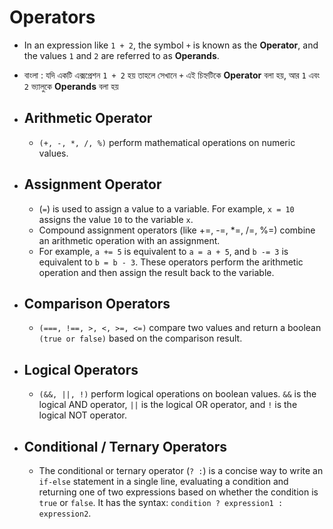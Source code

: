 # Operators

- In an expression like `1 + 2`, the symbol `+` is known as the **Operator**, and the values `1` and `2` are referred to as **Operands**.
- বাংলা : যদি একটি এক্সপ্রেশন `1 + 2` হয় তাহলে সেখানে `+` এই চিহ্নটিকে **Operator** বলা হয়, আর `1` এবং `2` ভ্যালুকে **Operands** বলা হয়

- ## Arithmetic Operator
  - `(+, -, *, /, %)` perform mathematical operations on numeric values.
- ## Assignment Operator
  - (`=`) is used to assign a value to a variable. For example, `x = 10` assigns the value `10` to the variable `x`.
  - Compound assignment operators (like +=, -=, \*=, /=, %=) combine an arithmetic operation with an assignment.
  - For example, `a += 5` is equivalent to `a = a + 5`, and `b -= 3` is equivalent to `b = b - 3`. These operators perform the arithmetic operation and then assign the result back to the variable.
- ## Comparison Operators
  - `(===, !==, >, <, >=, <=)` compare two values and return a boolean `(true or false)` based on the comparison result.
- ## Logical Operators
  - `(&&, ||, !)` perform logical operations on boolean values. `&&` is the logical AND operator, `||` is the logical OR operator, and `!` is the logical NOT operator.
- ## Conditional / Ternary Operators
  - The conditional or ternary operator (`? :`) is a concise way to write an `if-else` statement in a single line, evaluating a condition and returning one of two expressions based on whether the condition is `true` or `false`. It has the syntax: `condition ? expression1 : expression2`.
